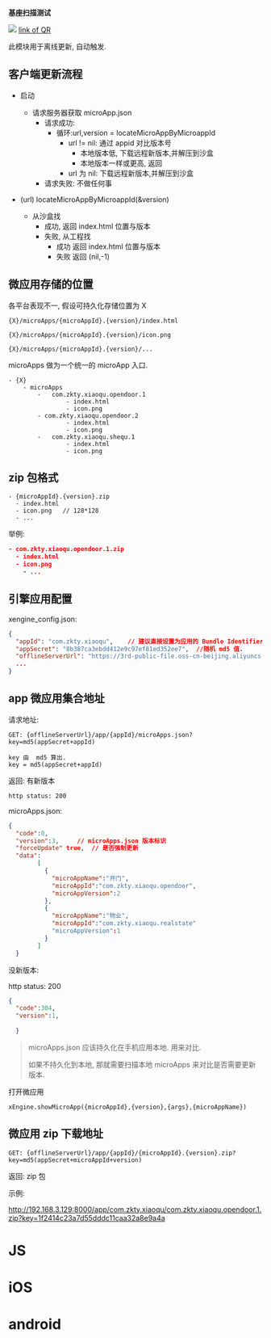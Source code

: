 

**基座扫描测试**
<div id='modulename' style='display:none'>offline</div>
<img id='qrimg' src='https://api.qrserver.com/v1/create-qr-code/?size=150x150&data=http://192.168.44.52:3000/docs/modules/all/dist/ui/index.html'></img>
<a id='qrlink' href="about:none">link of QR</a>


此模块用于离线更新, 自动触发.

## 客户端更新流程

 - 启动
   - 请求服务器获取 microApp.json
     - 请求成功:
       - 循环:url,version = locateMicroAppByMicroappId
         - url != nil: 通过 appid 对比版本号
           - 本地版本低, 下载远程新版本,并解压到沙盒
           - 本地版本一样或更高, 返回
         - url 为 nil: 下载远程新版本,并解压到沙盒
     - 请求失败: 不做任何事



 - (url) locateMicroAppByMicroappId(&version)
   - 从沙盒找
     - 成功, 返回 index.html 位置与版本
     - 失败, 从工程找
       - 成功 返回 index.html 位置与版本
       - 失败 返回 (nil,-1)



## 微应用存储的位置

各平台表现不一, 假设可持久化存储位置为 X

```
{X}/microApps/{microAppId}.{version}/index.html

{X}/microApps/{microAppId}.{version}/icon.png

{X}/microApps/{microAppId}.{version}/...
```



microApps 做为一个统一的 microApp 入口.

```
- {X}
	- microApps
		-	com.zkty.xiaoqu.opendoor.1
				- index.html
				- icon.png
		- com.zkty.xiaoqu.opendoor.2
				- index.html
				- icon.png
		-	com.zkty.xiaoqu.shequ.1
				- index.html
				- icon.png
```







## zip 包格式

```
- {microAppId}.{version}.zip
  - index.html
  - icon.png   // 128*128
  - ...
```

举例:

``` json
- com.zkty.xiaoqu.opendoor.1.zip
  - index.html
  - icon.png
	- ...
```



## 引擎应用配置

xengine_config.json:

``` json
{
  "appId": "com.zkty.xiaoqu",    // 建议直接设置为应用的 Bundle Identifier
  "appSecret": "8b387ca3ebdd412e9c97ef81ed352ee7",  //随机 md5 值.
  "offlineServerUrl": "https://3rd-public-file.oss-cn-beijing.aliyuncs.com"  //服务器地址,
  ...
}
```

 

## app 微应用集合地址

请求地址:

```
GET: {offlineServerUrl}/app/{appId}/microApps.json?key=md5(appSecret+appId)
```



```
key 由  md5 算出. 
key = md5(appSecret+appId)
```

返回: 有新版本

```
http status: 200
```

microApps.json:

``` json
{
  "code":0,
  "version":3,     // microApps.json 版本标识
  "forceUpdate" true,  // 是否强制更新
  "data":
        [
          {
            "microAppName":"开门",
            "microAppId":"com.zkty.xiaoqu.opendoor",
            "microAppVersion":2
          },
          {
            "microAppName":"物业",
            "microAppId":"com.zkty.xiaoqu.realstate"
            "microAppVersion":1
          }
        ]
  }
```



没新版本:

http status: 200

``` json
{
  "code":304,
  "version":1,
 
  }
```

 

> microApps.json 应该持久化在手机应用本地. 用来对比. 
>
> 如果不持久化到本地, 那就需要扫描本地 microApps 来对比是否需要更新版本.



打开微应用

```
xEngine.showMicroApp({microAppId},{version},{args},{microAppName})
```



## 微应用 zip 下载地址

```
GET: {offlineServerUrl}/app/{appId}/{microAppId}.{version}.zip?key=md5(appSecret+microAppId+version)

```

返回: zip 包

示例:

http://192.168.3.129:8000/app/com.zkty.xiaoqu/com.zkty.xiaoqu.opendoor.1.zip?key=1f2414c23a7d55dddc11caa32a8e9a4a

 







# JS



# iOS


# android


